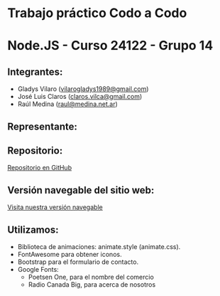 # Trabajo práctico Codo a Codo
# Node.JS - Curso 24122 - Grupo 14

## Integrantes:
- Gladys Vilaro (vilarogladys1989@gmail.com)
- José Luis Claros (claros.vilca@gmail.com)
- Raúl Medina (raul@medina.net.ar)

## Representante:
 

## Repositorio:
[Repositorio en GitHub](https://github.com/Glavilaro/Grupo_14_nodeJs)

## Versión navegable del sitio web:
[Visita nuestra versión navegable](https://grupo14.netlify.app/)

## Utilizamos:
- Biblioteca de animaciones: animate.style (animate.css).
- FontAwesome para obtener iconos.
- Bootstrap para el formulario de contacto.
- Google Fonts:
    - Poetsen One, para el nombre del comercio
    - Radio Canada Big, para acerca de nosotros
